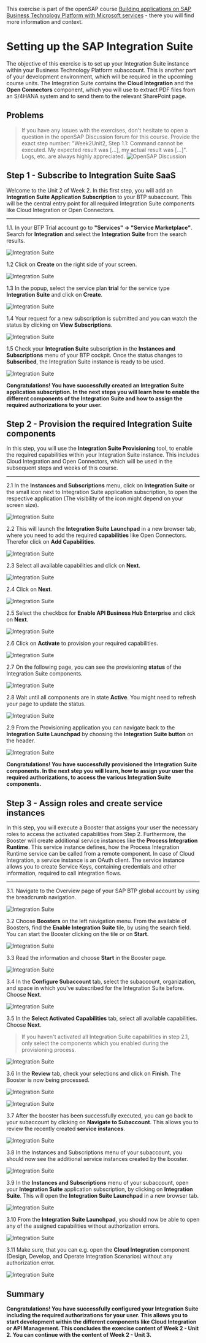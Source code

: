 This exercise is part of the openSAP course [Building applications on SAP Business Technology Platform with Microsoft services](https://open.sap.com/courses/btpma1) - there you will find more information and context. 

# Setting up the SAP Integration Suite

The objective of this exercise is to set up your Integration Suite instance within your Business Technology Platform subaccount. This is another part of your development environment, which will be required in the upcoming course units. The Integration Suite contains the **Cloud Integration** and the **Open Connectors** component, which you will use to extract PDF files from an S/4HANA system and to send them to the relevant SharePoint page. 

## Problems
> If you have any issues with the exercises, don't hesitate to open a question in the openSAP Discussion forum for this course. Provide the exact step number: "Week2Unit2, Step 1.1: Command cannot be executed. My expected result was [...], my actual result was [...]". Logs, etc. are always highly appreciated. 
 ![OpenSAP Discussion](../../images/opensap-forum.png)


## Step 1 - Subscribe to Integration Suite SaaS

Welcome to the Unit 2 of Week 2. In this first step, you will add an **Integration Suite Application Subscription** to your BTP subaccount. This will be the central entry point for all required Integration Suite components like Cloud Integration or Open Connectors.  

---

1.1. In your BTP Trial account go to **"Services" -> "Service Marketplace"**. Search for **Integration** and select the **Integration Suite** from the search results. 

![Integration Suite](./images/iss_010.png)


1.2 Click on **Create** on the right side of your screen. 

![Integration Suite](./images/iss_020.png)


1.3 In the popup, select the service plan **trial** for the service type **Integration Suite** and click on **Create**.

![Integration Suite](./images/iss_030.png)

1.4 Your request for a new subscription is submitted and you can watch the status by clicking on **View Subscriptions**.

![Integration Suite](./images/iss_040.png)


1.5 Check your **Integration Suite** subscription in the **Instances and Subscriptions** menu of your BTP cockpit. Once the status changes to **Subscribed**, the Integration Suite instance is ready to be used. 

![Integration Suite](./images/iss_045.png)

**Congratulations! You have successfully created an Integration Suite application subscription. In the next steps you will learn how to enable the different components of the Integration Suite and how to assign the required authorizations to your user.**


## Step 2 - Provision the required Integration Suite components 

In this step, you will use the **Integration Suite Provisioning** tool, to enable the required capabilities within your Integration Suite instance. This includes Cloud Integration and Open Connectors, which will be used in the subsequent steps and weeks of this course. 

---

2.1 In the **Instances and Subscriptions** menu, click on **Integration Suite** or the small icon next to Integration Suite application subscription, to open the respective application (The visibility of the icon might depend on your screen size).

![Integration Suite](./images/iss_050.png)


2.2 This will launch the **Integration Suite Launchpad** in a new browser tab, where you need to add the required **capabilities** like Open Connectors. Therefor click on **Add Capabilities**.

![Integration Suite](./images/iss_060.png)


2.3 Select all available capabilities and click on **Next**. 

![Integration Suite](./images/iss_070.png)


2.4 Click on **Next**.

![Integration Suite](./images/iss_080.png)


2.5 Select the checkbox for **Enable API Business Hub Enterprise** and click on **Next**.

![Integration Suite](./images/iss_090.png)


2.6 Click on **Activate** to provision your required capabilities. 

![Integration Suite](./images/iss_100.png)


2.7 On the following page, you can see the provisioning **status** of the Integration Suite components. 

![Integration Suite](./images/iss_110.png)


2.8 Wait until all components are in state **Active**. You might need to refresh your page to update the status.

![Integration Suite](./images/iss_120.png)

2.9 From the Provisioning application you can navigate back to the **Integration Suite Launchpad** by choosing the **Integration Suite button** on the header.

![Integration Suite](./images/iss_125.png)


**Congratulations! You have successfully provisioned the Integration Suite components. In the next step you will learn, how to assign your user the required authorizations, to access the various Integration Suite components.**


## Step 3 - Assign roles and create service instances

In this step, you will execute a Booster that assigns your user the necessary roles to access the activated capabilities from Step 2. Furthermore, the Booster will create additional service instances like the **Process Integration Runtime**. This service instance defines, how the Process Integration Runtime service can be called from a remote component. In case of Cloud Integration, a service instance is an OAuth client. The service instance allows you to create Service Keys, containing credentials and other information, required to call integration flows.

---

3.1. Navigate to the Overview page of your SAP BTP global account by using the breadcrumb navigation.

![Integration Suite](./images/iss_130.png)

3.2 Choose **Boosters** on the left navigation menu. From the available of Boosters, find the **Enable Integration Suite** tile, by using the search field. You can start the Booster clicking on the tile or on **Start**. 

![Integration Suite](./images/iss_140.png)

3.3 Read the information and choose **Start** in the Booster page.

![Integration Suite](./images/iss_150.png)

3.4 In the **Configure Subaccount** tab, select the subaccount, organization, and space in which you've subscribed for the Integration Suite before. Choose **Next**.

![Integration Suite](./images/iss_160.png)

3.5 In the **Select Activated Capabilities** tab, select all available capabilities. Choose **Next**.
> If you haven't activated all Integration Suite capabilities in step 2.1, only select the components which you enabled during the provisioning process. 

![Integration Suite](./images/iss_170.png)

3.6 In the **Review** tab, check your selections and click on **Finish**. The Booster is now being processed.

![Integration Suite](./images/iss_180.png)

![Integration Suite](./images/iss_190.png)

3.7 After the booster has been successfully executed, you can go back to your subaccount by clicking on **Navigate to Subaccount**. This allows you to review the recently created **service instances**.

![Integration Suite](./images/iss_200.png)

3.8 In the Instances and Subscriptions menu of your subaccount, you should now see the additional service instances created by the booster. 

![Integration Suite](./images/iss_210.png)

3.9 In the **Instances and Subscriptions** menu of your subaccount, open your **Integration Suite** application subscription, by clicking on **Integration Suite**. This will open the **Integration Suite Launchpad** in a new browser tab.   

![Integration Suite](./images/iss_220.png)

3.10 From the **Integration Suite Launchpad**, you should now be able to open any of the assigned capabilities without authorization errors. 

![Integration Suite](./images/iss_230.png)

3.11 Make sure, that you can e.g. open the **Cloud Integration** component (Design, Develop, and Operate Integration Scenarios) without any authorization error. 

![Integration Suite](./images/iss_240.png)


## Summary

**Congratulations! You have successfully configured your Integration Suite including the required authorizations for your user. This allows you to start development within the different components like Cloud Integration or API Management. This concludes the exercise content of Week 2 - Unit 2. You can continue with the content of Week 2 - Unit 3.**
